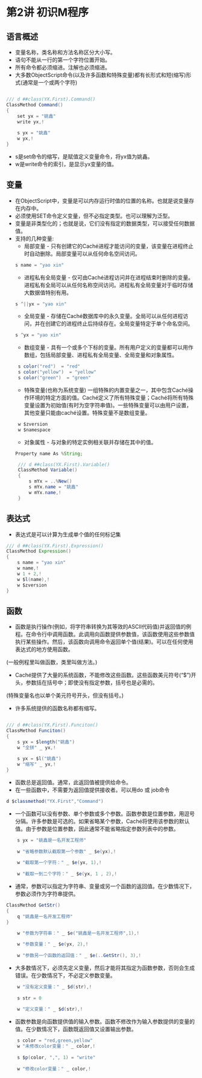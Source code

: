 # 第2讲 初识M程序

## 语言概述

- 变量名称，类名称和方法名称区分大小写。
- 语句不能从一行的第一个字符位置开始。
- 所有命令都必须缩进。注解也必须缩进。
- 大多数ObjectScript命令(以及许多函数和特殊变量)都有长形式和短(缩写)形式(通常是一个或两个字符)
```java

/// d ##class(YX.First).Command()
ClassMethod Command()
{
	set yx = "姚鑫"
	write yx,!
	
	s yx = "姚鑫"
	w yx,!
}

```

- s是set命令的缩写，是赋值定义变量命令，将yx值为姚鑫。
- w是write命令的索引，是显示yx变量的值。

## 变量

 - 在ObjectScript中，变量是可以内存运行时值的位置的名称。也就是说变量存在内存中。
 - 必须使用SET命令定义变量，但不必指定类型。也可以理解为泛型。
 - 变量是非类型化的；也就是说，它们没有指定的数据类型，可以接受任何数据值。
 - 支持的几种变量:
   - 局部变量 - 只有创建它的Caché进程才能访问的变量，该变量在进程终止时自动删除。局部变量可以从任何命名空间访问。
   ```java
   s name = "yao xin"
   ```
   - 进程私有全局变量 - 仅可由Caché进程访问并在进程结束时删除的变量。进程私有全局可以从任何名称空间访问。进程私有全局变量对于临时存储大数据值特别有用。
   ```java
   s ^||yx = "yao xin"
   ```
   - 全局变量 - 存储在Caché数据库中的永久变量。全局可以从任何进程访问，并在创建它的进程终止后持续存在。全局变量特定于单个命名空间。
   ```java
   s ^yx = "yao xin"
   ```
   - 数组变量 - 具有一个或多个下标的变量。所有用户定义的变量都可以用作数组，包括局部变量、进程私有全局变量、全局变量和对象属性。
   ```java
	s color("red")  = "red"
	s color("yellow")  = "yellow"
	s color("green")  = "green"
   ```
   - 特殊变量(也称为系统变量) 一组特殊的内置变量之一，其中包含Caché操作环境的特定方面的值。Caché定义了所有特殊变量；Caché将所有特殊变量设置为初始值(有时为空字符串值)。一些特殊变量可以由用户设置，其他变量只能由caché设置。特殊变量不是数组变量。
   ```java
   	w $zversion
	w $namespace
   ```
   - 对象属性 - 与对象的特定实例相关联并存储在其中的值。
   ```java
   Property name As %String;
   
    /// d ##class(YX.First).Variable()
    ClassMethod Variable()
    {
    	s mYx = ..%New()
    	s mYx.name = "姚鑫"
    	w mYx.name,!
    }
   ```


## 表达式

- 表达式是可以计算为生成单个值的任何标记集

```java
/// d ##class(YX.First).Expression()
ClassMethod Expression()
{
	s name = "yao xin"
	w name,!
	w 1 + 2,!
	w $l(name),!
	w $zversion
}
```


## 函数

- 函数是执行操作(例如，将字符串转换为其等效的ASCII代码值)并返回值的例程。在命令行中调用函数。此调用向函数提供参数值，该函数使用这些参数值执行某些操作。然后，该函数向调用命令返回单个值(结果)。可以在任何使用表达式的地方使用函数。

(一般例程里叫做函数，类里叫做方法。)

- Caché提供了大量的系统函数，不能修改这些函数。这些函数美元符号(“$”)开头，参数括在括号中；即使没有指定参数，括号也是必需的。

(特殊变量名也以单个美元符号开头，但没有括号。)

- 许多系统提供的函数名称都有缩写。

```java

/// d ##class(YX.First).Funciton()
ClassMethod Funciton()
{
	s yx = $length("姚鑫")
	w "全拼" _ yx,!
	
	s yx = $l("姚鑫")
	w "缩写" _ yx,!
}

```

- 函数总是返回值。通常，此返回值被提供给命令。
- 在一些函数中，不需要为返回值提供接收者。可以用do 或 job命令

```java
d $classmethod("YX.First","Command")
```

- 一个函数可以没有参数、单个参数或多个参数。函数参数是位置参数，用逗号分隔。许多参数是可选的。如果省略某个参数，Caché将使用该参数的默认值。由于参数是位置参数，因此通常不能省略指定参数列表中的参数。

```java
	s yx = "姚鑫是一名开发工程师"
	
	w "省略参数默认截取第一个参数" _ $e(yx),!
	
	w "截取第一个字符：" _ $e(yx, 1),!
	
	w "截取一到二个字符：" _ $e(yx, 1 , 2),!
```

- 通常，参数可以指定为字符串、变量或另一个函数的返回值。在少数情况下，参数必须作为字符串提供。

```java
ClassMethod GetStr()
{
	q "姚鑫是一名开发工程师"
}
```

```java
	w "参数为字符串：" _ $e("姚鑫是一名开发工程师",1),!
	
	w "参数变量：" _ $e(yx, 2),!
	
	w "参数另一个函数的返回值：" _ $e(..GetStr(), 3),!
```

- 大多数情况下，必须先定义变量，然后才能将其指定为函数参数，否则会生成错误。在少数情况下，不必定义参数变量。

```java
	w "没有定义变量：" _ $d(str),!
	
	s str = 0
	
	w "定义变量：" _ $d(str),!
```

- 函数参数是向函数提供值的输入参数。函数不修改作为输入参数提供的变量的值。在少数情况下，函数既返回值又设置输出参数。

```java
	s color = "red,green,yellow"
	w "未修改color变量：" _ color,!
	
	s $p(color, ",", 1) = "write"
	
	w "修改color变量：" _ color,!
```

